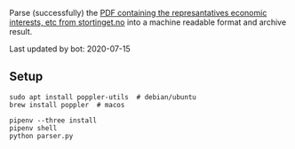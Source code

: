 Parse (successfully) the [PDF containing the represantatives economic interests, etc from stortinget.no](https://www.stortinget.no/no/Stortinget-og-demokratiet/Representantene/Okonomiske-interesser/) into a machine readable format and archive result.

Last updated by bot: 2020-07-15

## Setup
    sudo apt install poppler-utils  # debian/ubuntu
    brew install poppler  # macos

    pipenv --three install
    pipenv shell
    python parser.py
